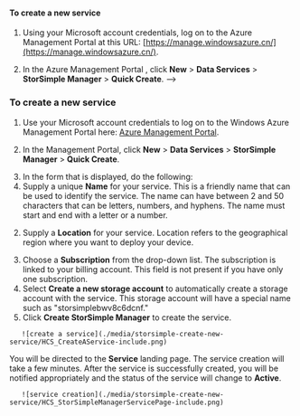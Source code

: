 <!-- deleted by customization
<!--author=alkohli last changed:01/14/2016-->


#### To create a new service

1. Using your Microsoft account credentials, log on to the Azure Management Portal at this URL: [https://manage.windowsazure.cn/](https://manage.windowsazure.cn/).

2. In the Azure Management Portal , click **New** > **Data Services** > **StorSimple Manager** > **Quick Create**.
-->
<!-- keep by customization: begin -->
<properties 
   pageTitle="Create a new StorSimple Manager service"
   description="Describes how to create a new instance of the StorSimple Manager service."
   services="storsimple"
   documentationCenter="NA"
   authors="SharS"
   manager="adinah"
   editor="tysonn" />
<tags
	ms.service="storsimple"
	ms.date="04/01/2015"
	wacn.date=""/>


### To create a new service

1. Use your Microsoft account credentials to log on to the Windows Azure Management Portal here: [Azure Management Portal](https://manage.windowsazure.cn/).

2. In the  Management Portal, click **New** > **Data Services** > **StorSimple Manager** > **Quick Create**.
<!-- keep by customization: end -->

3. In the form that is displayed, do the following:
  1. Supply a unique **Name** for your service. This is a friendly name that can be used to identify the service. The name can have between 2 and 50 characters that can be letters, numbers, and hyphens. The name must start and end with a letter or a number.
<!-- deleted by customization
  2. Supply a **Location** for your service. In general, choose a Location closest to the geographical region where you want to deploy your device. You may also want to factor in the following: 
	 
		- If you have existing workloads in Azure that you also intend to deploy with your StorSimple device, you should use that datacenter.
		- Your StorSimple Manager service and Azure storage can be in two separate locations. In such a case, you are required to create the StorSimple Manager and Azure storage account separately. To create an Azure storage account, go to the Azure Storage service in the Azure Management Portal and follow the steps in [Create an Azure Storage account](/documentation/articles/storage-create-storage-account#create-a-storage-account). After you create this account, add it to the StorSimple Manager service by following the steps in [Configure a new storage account for the service](/documentation/articles/storsimple-deployment-walkthrough#configure-a-new-storage-account-for-the-service).
		 
-->
<!-- keep by customization: begin -->
  2. Supply a **Location** for your service. Location refers to the geographical region where you want to deploy your device.
<!-- keep by customization: end -->
  3. Choose a **Subscription** from the drop-down list. The subscription is linked to your billing account. This field is not present if you have only one subscription.
  4. Select **Create a new storage account** to automatically create a storage account with the service. This storage account will have a special name such as "storsimplebwv8c6dcnf." <!-- deleted by customization If you need your data in a different location, uncheck this box. -->
  5. Click **Create StorSimple Manager** to create the service.

<!-- deleted by customization
   ![Create StorSimple Manager](./media/storsimple-create-new-service/HCS_CreateAService-include.png)
-->
<!-- keep by customization: begin -->
       ![create a service](./media/storsimple-create-new-service/HCS_CreateAService-include.png)
<!-- keep by customization: end -->

  You will be directed to the **Service** landing page. The service creation will take a few minutes. After the service is successfully created, you will be notified appropriately and the status of the service will change to **Active**.
 
<!-- deleted by customization
   ![Service creation](./media/storsimple-create-new-service/HCS_StorSimpleManagerServicePage-include.png)

![Video available](./media/storsimple-create-new-service/Video_icon.png) **Video available**

To watch a video that demonstrates how to create a new StorSimple Manager service, click [here](http://azure.microsoft.com/documentation/videos/create-a-storsimple-manager-service/).
-->
<!-- keep by customization: begin -->
       ![service creation](./media/storsimple-create-new-service/HCS_StorSimpleManagerServicePage-include.png)

<!-- keep by customization: end -->

